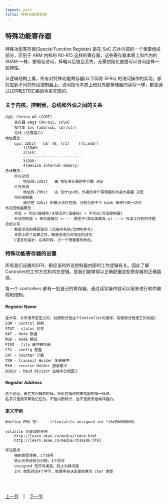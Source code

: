 ```yaml
---
layout: post
title: 特殊功能寄存器
---
```


## 特殊功能寄存器

特殊功能寄存器(Special Function Register) 是在 SoC 芯片内部的一个重要组成部分，区别于 ARM 内核的 R0-R15 这样的寄存器，这些寄存器本质上和片内的 SRAM 一样，按地址访问，掉电以后值会丢失，无需初始化直接可以访问这样一些特性。 

从逻辑结构上看，所有对特殊功能寄存器(以下简称 SFRs) 的访问操作的实现，都对应到不同的外设控制器上。访问指令本质上和对外部存储器的读写一样，都是通过LDR和STR汇编指令来实现的。

### 关于内核，控制器，总线和外设之间的关系
	内核：Cortex-A8 (CORE)
		寄存器 Regs (R0-R15, CPSR)
		指令集 Ins (add/sub, ldr/str)
		总线 (访存指令)
	地址概念：
		cpu：32bit	ldr r0, [r1] 	(r1:addr)
			1)SRAM:
			2)SFR:
			--------------------------
			3)DDR:
			4)Device internal memory:
	总线概念：
		片内总线
			地址线-32bit	由 地址寄存器的字节数 决定
		片外总线
			地址线-29bit	由 设计cpu时，外接的单个存储器件的最大容量 决定
		内存控制器
			通过把 32bit 的最大访存范围，分割为若干个 bank 来进行统一访问
	外设控制器概念：
		外设 = 可见(接插件/关联芯片/连接线) + 不可见(外设控制器)
		外设控制器 = 寄存器接口 <---- 黑匣子(类似函数库.o) ---> 外设工作的时序图
	总结关系：
		都是涉及到裸板驱动 (无操作系统/无MMU参与)
		本质上除了运算之外，都是变成为对地址的读写
		C语言的指针，在本阶段，占一个很重要的角色。
	
### 特殊功能寄存器的设置
所有我们设置的SFR，都应该和外设控制器内部的工作逻辑有关。因此了解Controller的工作方式和内在逻辑，是我们能够得以正确配置这些寄存器的正确路径。

每一个 controllers 都有一批自己的寄存器，通过读写操作就可以用来进行软件编程和控制。

#### Register Name
	全大写，未来用来宏定义的，前面部分是这个Controller的缩写，后面部分就是它的功能)
	CON - control 控制
	STAT - status 状态
	DAT - data 数据
	MOD - mode 模式
	FIFO - fifo 缓冲寄存器
	CFG - config 配置
	CNT - counter 计数
	TXH - transmit Holder 发送缓冲
	RXH - receive Holder 接收缓冲
	BRDIV - baud divisor 波特率分频因子
	
#### Register Address
	这个地址，是在写代码的时候，所对应操作的寄存器的唯一标识。
	名字只是用来帮助记忆的，不是内部标识，也不是用来给编译器的。
	
	
#### 定义举例
	#define PRO_ID  	(*(volatile unsigned int *)0xE0000000)
	
	volatile 关键词的作用
		http://learn.akae.cn/media/index.html
		http://learn.akae.cn/media/ch19s06.html
		
	写法要点：
		强制类型转换，1个括号
		防止优先级结合问题，1个括号
		unsigned 无符号类型，防止右移问题
		int 类型对应4个字节，依据手册决定是否换为 char 类型


<br> <br> 
<div> <a href="chp2-2.html">上一节</a> &nbsp;&nbsp; | &nbsp;&nbsp; <a href="chp2-4.html">下一节</a> </div> <br> <br>
